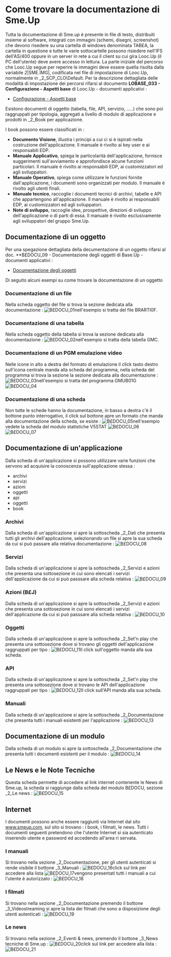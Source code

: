 # Come trovare la documentazione di Sme.Up
Tutta la documentazione di Sme.up è presente in file di testo, distribuiti insieme al software, integrati con immagini (schemi, disegni, screenshot) che devono risedere su una cartella di windows denominata TAB£A, la cartella in questione e tutte le varie sottocartelle possono risiedere nell'IFS dell'AS/400 oppure in un server in rete a cui il client su cui gira Looc.Up (il PC dell'utente) deve avere accesso in lettura.
La parte iniziale del percorso che Looc.Up segue per reperire le immagini deve essere quella risolta dalla variabile _2_|SME.IMG|, codificata nel file di impostazione di Looc.Up, normalmente in _2_SCP_CLO\Default. Per la descrizione dettagliata delle modalità di impostazione dei percorsi rifarsi al documento **LOBASE_033 - Configurazione - Aspetti base** di Looc.Up - documenti applicativi : 
- [Configurazione - Aspetti base](Sorgenti/MB/DOC/LOBASE_033)

Esistono documenti di oggetto (tabella, file, API, servizio, .....) che sono poi raggruppati per tipologia, aggregati a livello di modulo di applicazione e prodotti in _2_Book per applicazione.

I book possono essere classificati in : 
 * **Documento Visione**, illustra i principi a cui ci si è ispirati nella costruzione dell'applicazione. Il manuale è rivolto ai key user e ai responsabili EDP.
 * **Manuale Applicativo**, spiega le particolarità dell'applicazione, fornisce suggerimenti sull'avviamento e approfondisce alcune funzioni particolari. Il manuale è rivolto ai responsabili EDP, ai customizzatori ed agli sviluppatori.
 * **Manuale Operativo**, spiega come utilizzare le funzioni fornite dall'applicazione, i documenti sono organizzati per modulo. Il manuale è rivolto agli utenti finali.
 * **Manuale tecnico**, raccoglie i documenti tecnici di archivi, tabelle e API che appartengono all'applicazione. Il manuale è rivolto ai responsabili EDP, ai customizzatori ed agli sviluppatori.
 * **Note di sviluppo**, raccoglie idee, prospettive, direzioni di sviluppo dell'applicazione o di parti di essa. Il manuale è rivolto esclusivamente agli sviluppatori del gruppo Sme.Up.

## Documentazione di un oggetto
Per una spegazione dettagliata della decumentazione di un oggetto rifarsi al doc. **B£DOCU_09 - Documentazione degli oggetti di Base.Up - documenti applicativi : 
- [Documentazione degli oggetti](Sorgenti/MB/DOC/B£DOCU_09)

Di seguito alcuni esempi su come trovare la documentazione di un oggetto

### Documentazione di un file
Nella scheda oggetto del file si trova la sezione dedicata alla documentazione : 
![B£DOCU_01](http://localhost:3000/immagini/MBDOC_OPE-B£DOCU_80/BXDOCU_01.png)nell'esempio si tratta del file BRARTI0F.

### Documentazione di una tabella
Nella scheda oggetto della tabella si trova la sezione dedicata alla documentazione : 
![B£DOCU_02](http://localhost:3000/immagini/MBDOC_OPE-B£DOCU_80/BXDOCU_02.png)nell'esempio si tratta della tabella GMC.

### Documentazione di un PGM emulazione video
Nelle icone in alto a destra del formato di emulazione il click tasto destro sull'icona centrale manda alla scheda del programma, nella scheda del programma si trova la sezione la sezione dedicata alla documentazione : 
![B£DOCU_03](http://localhost:3000/immagini/MBDOC_OPE-B£DOCU_80/BXDOCU_03.png)nell'esempio si tratta del programma GMUB01G
![B£DOCU_04](http://localhost:3000/immagini/MBDOC_OPE-B£DOCU_80/BXDOCU_04.png)
### Documentazione di una scheda
Non tutte le schede hanno la documentazione, in basso a destra c'è il bottone punto interrogativo, il click sul bottone apre un formato che manda alla documentazione della scheda, se esiste : 
![B£DOCU_05](http://localhost:3000/immagini/MBDOC_OPE-B£DOCU_80/BXDOCU_05.png)nell'esempio vedete la scheda del modulo statistiche V5STAT
![B£DOCU_06](http://localhost:3000/immagini/MBDOC_OPE-B£DOCU_80/BXDOCU_06.png)![B£DOCU_07](http://localhost:3000/immagini/MBDOC_OPE-B£DOCU_80/BXDOCU_07.png)
## Documentazione di un'applicazione
Dalla scheda di un'applicazione si possono utilizzare varie funzioni che servono ad acquisire la conoscenza sull'applicazione stessa : 

- archivi
- servizi
- azioni
- oggetti
- api
- oggetti
- book


### Archivi
Dalla scheda di un'applicazione si apre la sottoscheda _2_Dati che presenta tutti gli archivi dell'applicazione, selezionando un file si apre la sua scheda da cui si può passare alla relativa  documentazione : 
![B£DOCU_08](http://localhost:3000/immagini/MBDOC_OPE-B£DOCU_80/BXDOCU_08.png)
### Servizi
Dalla scheda di un'applicazione si apre la sottoscheda _2_Servizi e azioni che presenta una sottosezione in cui sono elencati i servizi dell'applicazione da cui si può passsare alla scheda relativa : 
![B£DOCU_09](http://localhost:3000/immagini/MBDOC_OPE-B£DOCU_80/BXDOCU_09.png)
### Azioni (B£J)
Dalla scheda di un'applicazione si apre la sottoscheda _2_Servizi e azioni che presenta una sottosezione in cui sono elencati i servizi dell'applicazione da cui si può passsare alla scheda relativa : 
![B£DOCU_10](http://localhost:3000/immagini/MBDOC_OPE-B£DOCU_80/BXDOCU_10.png)
### Oggetti
Dalla scheda di un'applicazione si apre la sottoscheda _2_Set'n play che presenta una sottosezione dove si trovano gli oggetti dell'applicazione raggruppati per tipo : 
![B£DOCU_11](http://localhost:3000/immagini/MBDOC_OPE-B£DOCU_80/BXDOCU_11.png)Il click sull'oggetto manda alla sua scheda.

### API
Dalla scheda di un'applicazione si apre la sottoscheda _2_Set'n play che presenta una sottosezione dove si trovano le API dell'applicazione raggruppati per tipo : 
![B£DOCU_12](http://localhost:3000/immagini/MBDOC_OPE-B£DOCU_80/BXDOCU_12.png)Il click sull'API manda alla sua scheda.

### Manuali
Dalla scheda di un'applicazione si apre la sottoscheda _2_Documentazione che presenta tutti i manuali esistenti per l'applicazione : 
![B£DOCU_13](http://localhost:3000/immagini/MBDOC_OPE-B£DOCU_80/BXDOCU_13.png)
## Documentazione di un modulo
Dalla scheda di un modulo si apre la sottoscheda _2_Documentazione che presenta tutti i documenti esistenti per il modulo : 
![B£DOCU_14](http://localhost:3000/immagini/MBDOC_OPE-B£DOCU_80/BXDOCU_14.png)
## Le News e le Note Tecniche
Questa scheda permette di accedere al link internet contenente le News di Sme.up, la scheda si raggiunge dalla scheda del modulo B£DOCU, sezione _2_Le news : 
![B£DOCU_15](http://localhost:3000/immagini/MBDOC_OPE-B£DOCU_80/BXDOCU_15.png)
## Internet
I documenti possono anche essere raggiunti via Internet dal sito www.smeup.com, sul sito si trovano :  i book, i filmati, le news.
Tutti i documenti seguenti pretendono che l'utente Internet si sia autenticato inserendo utente e password ed accedendo all'area ri servata.

### I manuali
Si trovano nella sezione _2_Documentazione, per gli utenti autenticati si rende visibile il bottone _3_Manuali : 
![B£DOCU_16](http://localhost:3000/immagini/MBDOC_OPE-B£DOCU_80/BXDOCU_16.png)click sul link per accedere alla lista
![B£DOCU_17](http://localhost:3000/immagini/MBDOC_OPE-B£DOCU_80/BXDOCU_17.png)vengono presentati tutti i manuali a cui l'utente è autorizzato : 
![B£DOCU_18](http://localhost:3000/immagini/MBDOC_OPE-B£DOCU_80/BXDOCU_18.png)
### I filmati
Si trovano nella sezione _2_Documentazione premendo il bottone _3_Videostreaming si apre la lista dei filmati che sono a disposizione degli utenti autenticati : 
![B£DOCU_19](http://localhost:3000/immagini/MBDOC_OPE-B£DOCU_80/BXDOCU_19.png)
### Le news
Si trovano nella sezione _2_Eventi & news, premendo il bottone _3_News tecniche di Sme.up : 
![B£DOCU_20](http://localhost:3000/immagini/MBDOC_OPE-B£DOCU_80/BXDOCU_20.png)click sul link per accedere alla lista : 
![B£DOCU_21](http://localhost:3000/immagini/MBDOC_OPE-B£DOCU_80/BXDOCU_21.png)